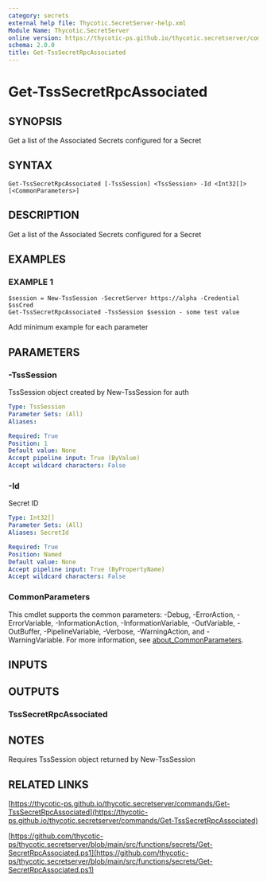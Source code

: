 ```yaml
---
category: secrets
external help file: Thycotic.SecretServer-help.xml
Module Name: Thycotic.SecretServer
online version: https://thycotic-ps.github.io/thycotic.secretserver/commands/Get-TssSecretRpcAssociated
schema: 2.0.0
title: Get-TssSecretRpcAssociated
---
```


# Get-TssSecretRpcAssociated

## SYNOPSIS
Get a list of the Associated Secrets configured for a Secret

## SYNTAX

```
Get-TssSecretRpcAssociated [-TssSession] <TssSession> -Id <Int32[]> [<CommonParameters>]
```

## DESCRIPTION
Get a list of the Associated Secrets configured for a Secret

## EXAMPLES

### EXAMPLE 1
```
$session = New-TssSession -SecretServer https://alpha -Credential $ssCred
Get-TssSecretRpcAssociated -TssSession $session - some test value
```

Add minimum example for each parameter

## PARAMETERS

### -TssSession
TssSession object created by New-TssSession for auth

```yaml
Type: TssSession
Parameter Sets: (All)
Aliases:

Required: True
Position: 1
Default value: None
Accept pipeline input: True (ByValue)
Accept wildcard characters: False
```

### -Id
Secret ID

```yaml
Type: Int32[]
Parameter Sets: (All)
Aliases: SecretId

Required: True
Position: Named
Default value: None
Accept pipeline input: True (ByPropertyName)
Accept wildcard characters: False
```

### CommonParameters
This cmdlet supports the common parameters: -Debug, -ErrorAction, -ErrorVariable, -InformationAction, -InformationVariable, -OutVariable, -OutBuffer, -PipelineVariable, -Verbose, -WarningAction, and -WarningVariable. For more information, see [about_CommonParameters](http://go.microsoft.com/fwlink/?LinkID=113216).

## INPUTS

## OUTPUTS

### TssSecretRpcAssociated
## NOTES
Requires TssSession object returned by New-TssSession

## RELATED LINKS

[https://thycotic-ps.github.io/thycotic.secretserver/commands/Get-TssSecretRpcAssociated](https://thycotic-ps.github.io/thycotic.secretserver/commands/Get-TssSecretRpcAssociated)

[https://github.com/thycotic-ps/thycotic.secretserver/blob/main/src/functions/secrets/Get-SecretRpcAssociated.ps1](https://github.com/thycotic-ps/thycotic.secretserver/blob/main/src/functions/secrets/Get-SecretRpcAssociated.ps1)

